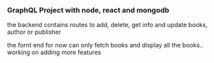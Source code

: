 ### GraphQL Project with node, react and mongodb

the backend contains routes to add, delete, get info and update books, author or publisher

the fornt end for now can only fetch books and display all the books.. working on adding more features
